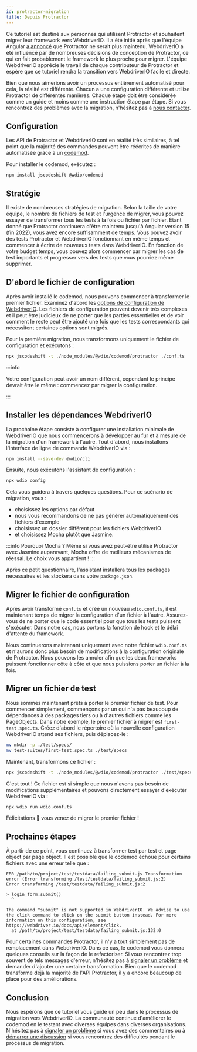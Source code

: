 ```yaml
---
id: protractor-migration
title: Depuis Protractor
---
```


Ce tutoriel est destiné aux personnes qui utilisent Protractor et souhaitent migrer leur framework vers WebdriverIO. Il a été initié après que l'équipe Angular [a annoncé](https://github.com/angular/protractor/issues/5502) que Protractor ne serait plus maintenu. WebdriverIO a été influencé par de nombreuses décisions de conception de Protractor, ce qui en fait probablement le framework le plus proche pour migrer. L'équipe WebdriverIO apprécie le travail de chaque contributeur de Protractor et espère que ce tutoriel rendra la transition vers WebdriverIO facile et directe.

Bien que nous aimerions avoir un processus entièrement automatisé pour cela, la réalité est différente. Chacun a une configuration différente et utilise Protractor de différentes manières. Chaque étape doit être considérée comme un guide et moins comme une instruction étape par étape. Si vous rencontrez des problèmes avec la migration, n'hésitez pas à [nous contacter](https://github.com/webdriverio/codemod/discussions/new).

## Configuration

Les API de Protractor et WebdriverIO sont en réalité très similaires, à tel point que la majorité des commandes peuvent être réécrites de manière automatisée grâce à un [codemod](https://github.com/webdriverio/codemod).

Pour installer le codemod, exécutez :

```sh
npm install jscodeshift @wdio/codemod
```

## Stratégie

Il existe de nombreuses stratégies de migration. Selon la taille de votre équipe, le nombre de fichiers de test et l'urgence de migrer, vous pouvez essayer de transformer tous les tests à la fois ou fichier par fichier. Étant donné que Protractor continuera d'être maintenu jusqu'à Angular version 15 (fin 2022), vous avez encore suffisamment de temps. Vous pouvez avoir des tests Protractor et WebdriverIO fonctionnant en même temps et commencer à écrire de nouveaux tests dans WebdriverIO. En fonction de votre budget temps, vous pouvez alors commencer par migrer les cas de test importants et progresser vers des tests que vous pourriez même supprimer.

## D'abord le fichier de configuration

Après avoir installé le codemod, nous pouvons commencer à transformer le premier fichier. Examinez d'abord les [options de configuration de WebdriverIO](configuration). Les fichiers de configuration peuvent devenir très complexes et il peut être judicieux de ne porter que les parties essentielles et de voir comment le reste peut être ajouté une fois que les tests correspondants qui nécessitent certaines options sont migrés.

Pour la première migration, nous transformons uniquement le fichier de configuration et exécutons :

```sh
npx jscodeshift -t ./node_modules/@wdio/codemod/protractor ./conf.ts
```

:::info

Votre configuration peut avoir un nom différent, cependant le principe devrait être le même : commencez par migrer la configuration.

:::

## Installer les dépendances WebdriverIO

La prochaine étape consiste à configurer une installation minimale de WebdriverIO que nous commencerons à développer au fur et à mesure de la migration d'un framework à l'autre. Tout d'abord, nous installons l'interface de ligne de commande WebdriverIO via :

```sh
npm install --save-dev @wdio/cli
```

Ensuite, nous exécutons l'assistant de configuration :

```sh
npx wdio config
```

Cela vous guidera à travers quelques questions. Pour ce scénario de migration, vous :
- choisissez les options par défaut
- nous vous recommandons de ne pas générer automatiquement des fichiers d'exemple
- choisissez un dossier différent pour les fichiers WebdriverIO
- et choisissez Mocha plutôt que Jasmine.

:::info Pourquoi Mocha ?
Même si vous avez peut-être utilisé Protractor avec Jasmine auparavant, Mocha offre de meilleurs mécanismes de réessai. Le choix vous appartient !
:::

Après ce petit questionnaire, l'assistant installera tous les packages nécessaires et les stockera dans votre `package.json`.

## Migrer le fichier de configuration

Après avoir transformé `conf.ts` et créé un nouveau `wdio.conf.ts`, il est maintenant temps de migrer la configuration d'un fichier à l'autre. Assurez-vous de ne porter que le code essentiel pour que tous les tests puissent s'exécuter. Dans notre cas, nous portons la fonction de hook et le délai d'attente du framework.

Nous continuerons maintenant uniquement avec notre fichier `wdio.conf.ts` et n'aurons donc plus besoin de modifications à la configuration originale de Protractor. Nous pouvons les annuler afin que les deux frameworks puissent fonctionner côte à côte et que nous puissions porter un fichier à la fois.

## Migrer un fichier de test

Nous sommes maintenant prêts à porter le premier fichier de test. Pour commencer simplement, commençons par un qui n'a pas beaucoup de dépendances à des packages tiers ou à d'autres fichiers comme les PageObjects. Dans notre exemple, le premier fichier à migrer est `first-test.spec.ts`. Créez d'abord le répertoire où la nouvelle configuration WebdriverIO attend ses fichiers, puis déplacez-le :

```sh
mv mkdir -p ./test/specs/
mv test-suites/first-test.spec.ts ./test/specs
```

Maintenant, transformons ce fichier :

```sh
npx jscodeshift -t ./node_modules/@wdio/codemod/protractor ./test/specs/first-test.spec.ts
```

C'est tout ! Ce fichier est si simple que nous n'avons pas besoin de modifications supplémentaires et pouvons directement essayer d'exécuter WebdriverIO via :

```sh
npx wdio run wdio.conf.ts
```

Félicitations 🥳 vous venez de migrer le premier fichier !

## Prochaines étapes

À partir de ce point, vous continuez à transformer test par test et page object par page object. Il est possible que le codemod échoue pour certains fichiers avec une erreur telle que :

```
ERR /path/to/project/test/testdata/failing_submit.js Transformation error (Error transforming /test/testdata/failing_submit.js:2)
Error transforming /test/testdata/failing_submit.js:2

> login_form.submit()
  ^

The command "submit" is not supported in WebdriverIO. We advise to use the click command to click on the submit button instead. For more information on this configuration, see https://webdriver.io/docs/api/element/click.
  at /path/to/project/test/testdata/failing_submit.js:132:0
```

Pour certaines commandes Protractor, il n'y a tout simplement pas de remplacement dans WebdriverIO. Dans ce cas, le codemod vous donnera quelques conseils sur la façon de le refactoriser. Si vous rencontrez trop souvent de tels messages d'erreur, n'hésitez pas à [signaler un problème](https://github.com/webdriverio/codemod/issues/new) et demander d'ajouter une certaine transformation. Bien que le codemod transforme déjà la majorité de l'API Protractor, il y a encore beaucoup de place pour des améliorations.

## Conclusion

Nous espérons que ce tutoriel vous guide un peu dans le processus de migration vers WebdriverIO. La communauté continue d'améliorer le codemod en le testant avec diverses équipes dans diverses organisations. N'hésitez pas à [signaler un problème](https://github.com/webdriverio/codemod/issues/new) si vous avez des commentaires ou à [démarrer une discussion](https://github.com/webdriverio/codemod/discussions/new) si vous rencontrez des difficultés pendant le processus de migration.